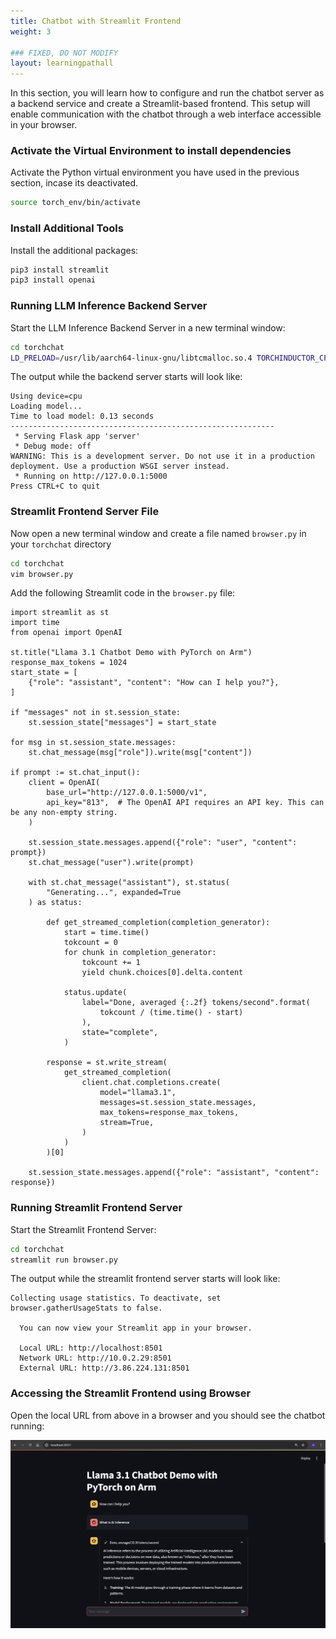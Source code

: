 ```yaml
---
title: Chatbot with Streamlit Frontend
weight: 3

### FIXED, DO NOT MODIFY
layout: learningpathall
---
```


In this section, you will learn how to configure and run the chatbot server as a backend service and create a Streamlit-based frontend. This setup will enable communication with the chatbot through a web interface accessible in your browser.

### Activate the Virtual Environment to install dependencies
Activate the Python virtual environment you have used in the previous section, incase its deactivated.

```sh
source torch_env/bin/activate
```

### Install Additional Tools
Install the additional packages:

```sh
pip3 install streamlit
pip3 install openai
```

### Running LLM Inference Backend Server
Start the LLM Inference Backend Server in a new terminal window:

```sh
cd torchchat
LD_PRELOAD=/usr/lib/aarch64-linux-gnu/libtcmalloc.so.4 TORCHINDUCTOR_CPP_WRAPPER=1 TORCHINDUCTOR_FREEZING=1 OMP_NUM_THREADS=16 python3 torchchat.py server llama3.1 --dso-path exportedModels/llama3.1.so
```

The output while the backend server starts will look like:

```output
Using device=cpu 
Loading model...
Time to load model: 0.13 seconds
-----------------------------------------------------------
 * Serving Flask app 'server'
 * Debug mode: off
WARNING: This is a development server. Do not use it in a production deployment. Use a production WSGI server instead.
 * Running on http://127.0.0.1:5000
Press CTRL+C to quit
```

### Streamlit Frontend Server File
Now open a new terminal window and create a file named `browser.py` in your `torchchat` directory

```sh
cd torchchat
vim browser.py
```

Add the following Streamlit code in the `browser.py` file:
```code
import streamlit as st
import time
from openai import OpenAI

st.title("Llama 3.1 Chatbot Demo with PyTorch on Arm")
response_max_tokens = 1024
start_state = [
    {"role": "assistant", "content": "How can I help you?"},
]

if "messages" not in st.session_state:
    st.session_state["messages"] = start_state

for msg in st.session_state.messages:
    st.chat_message(msg["role"]).write(msg["content"])

if prompt := st.chat_input():
    client = OpenAI(
        base_url="http://127.0.0.1:5000/v1",
        api_key="813",  # The OpenAI API requires an API key. This can be any non-empty string.
    )

    st.session_state.messages.append({"role": "user", "content": prompt})
    st.chat_message("user").write(prompt)

    with st.chat_message("assistant"), st.status(
        "Generating...", expanded=True
    ) as status:

        def get_streamed_completion(completion_generator):
            start = time.time()
            tokcount = 0
            for chunk in completion_generator:
                tokcount += 1
                yield chunk.choices[0].delta.content

            status.update(
                label="Done, averaged {:.2f} tokens/second".format(
                    tokcount / (time.time() - start)
                ),
                state="complete",
            )

        response = st.write_stream(
            get_streamed_completion(
                client.chat.completions.create(
                    model="llama3.1",
                    messages=st.session_state.messages,
                    max_tokens=response_max_tokens,
                    stream=True,
                )
            )
        )[0]

    st.session_state.messages.append({"role": "assistant", "content": response})
```

### Running Streamlit Frontend Server
Start the Streamlit Frontend Server:

```sh
cd torchchat
streamlit run browser.py
```

The output while the streamlit frontend server starts will look like:

```output
Collecting usage statistics. To deactivate, set browser.gatherUsageStats to false.

  You can now view your Streamlit app in your browser.

  Local URL: http://localhost:8501
  Network URL: http://10.0.2.29:8501
  External URL: http://3.86.224.131:8501
```

### Accessing the Streamlit Frontend using Browser

Open the local URL from above in a browser and you should see the chatbot running:

![Chatbot](images/chatbot.png)
